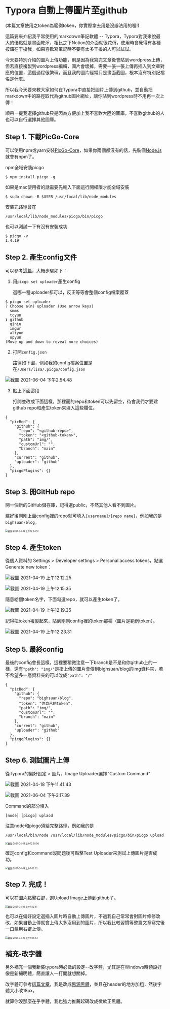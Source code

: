 # Typora 自動上傳圖片至github

(本篇文章使用之token為範例token，你實際拿去用是沒辦法用的喔!)



這篇要來介紹我平常使用的markdown筆記軟體 -- Typora，Typora對我來說最大的優點就是畫面乾淨，相比之下Notion的介面就很花俏，使用時會覺得有各種按鈕在干擾我，如果喜歡寫筆記時不要有太多干擾的人可以試試。

今天要特別介紹的圖片上傳功能，則是因為我寫完文章後會貼到wordpress上傳，但若直接複製到wordpress編輯，圖片會壞掉，需要一張一張上傳再插入到文章對應的位置，這個過程很繁瑣，而且我的圖片經常只是畫面截圖，根本沒有特別記檔名是什麼。

所以我今天要來教大家如何在Typora中直接把圖片上傳到github，並自動把markdown中的路徑取代為github圖片網址，讓你貼到wordpress時不用再一次上傳！

順帶一提我選擇github只是因為方便加上我不喜歡大陸的圖庫，不喜歡github的人也可以自行選擇其他圖庫。





## Step 1. 下載PicGo-Core

可以使用npm或yarn安裝[PicGo-Core](https://github.com/PicGo/PicGo-Core)，如果你兩個都沒有的話，先裝個[Node.js](https://nodejs.org/en/download/)就會有npm了。



npm全域安裝picgo

```
$ npm install picgo -g
```



如果是mac使用者的話需要先輸入下面這行開權限才能全域安裝

```
$ sudo chown -R $USER /usr/local/lib/node_modules
```



安裝完路徑會在

```
/usr/local/lib/node_modules/picgo/bin/picgo
```



也可以測試一下有沒有安裝成功

```
$ picgo -v
1.4.19
```





## Step 2. 產生config文件

可以參考[這篇](https://picgo.github.io/PicGo-Core-Doc/zh/guide/config.html#默认配置文件)，大概步驟如下：



1. 用`picgo set uploader`產生config

   選哪一種uploader都可以，反正等等會整個config檔案覆蓋

```
$ picgo set uploader
? Choose a(n) uploader (Use arrow keys)
  smms
  tcyun
❯ github
  qiniu
  imgur
  aliyun
  upyun
(Move up and down to reveal more choices)
```



2. 打開`config.json`

   路徑如下圖，例如我的config檔案位置是在`/Users/lisa/.picgo/config.json`

![截圖 2021-06-04 下午2.54.48](https://raw.githubusercontent.com/bighsuan/note/main/img/pic_20210604195348.png)



3. 貼上下面這段

   打開並改成下面這樣，那裡面的repo和token可以先留空，待會我們才要建github repo和產生token來填入這些欄位。

```
{
  "picBed": {
    "github": {
      "repo": "<github-repo>",
      "token": "<github-token>",
      "path": "img/",
      "customUrl": "",
      "branch": "main"
    },
    "current": "github",
    "uploader": "github"
  },
  "picgoPlugins": {}
}
```





## Step 3. 開GitHub repo

開一個新的GitHub儲存庫，記得選public，不然其他人看不到圖片。

建好後剛剛上面config裡的repo就可填入`[username]/[repo name]`，例如我的是 `bighsuan/blog`。

<img src="https://raw.githubusercontent.com/bighsuan/note/main/img/pic_20210604195358.png" alt="截圖 2021-04-19 上午12.04.51" style="zoom:50%;" />





## Step 4. 產生token

從個人資料的 Settings > Developer settings > Personal access tokens，點選Generate new token：

![截圖 2021-04-19 上午12.12.25](https://raw.githubusercontent.com/bighsuan/note/main/img/pic_20210604195408.png)

![截圖 2021-04-19 上午12.15.35](https://raw.githubusercontent.com/bighsuan/note/main/img/pic_20210604195410.png)



隨意給個token名字，下面勾選repo，就可以產生token了。

![截圖 2021-04-19 上午12.19.35](https://raw.githubusercontent.com/bighsuan/note/main/img/pic_20210604195419.png)



記得把token複製起來，貼到剛剛config裡的token那欄（圖片是範例token）。

![截圖 2021-04-19 上午12.23.31](https://raw.githubusercontent.com/bighsuan/note/main/img/pic_20210604195428.png)



## Step 5. 最終config

最後的config會長這樣，這裡要稍微注意一下branch是不是和你github上的一樣，還有`"path": "img/"`是指上傳的圖片會傳到bighsuan/blog的img資料夾，若不希望多一層資料夾的可以改成`"path": "/"`

```
{
  "picBed": {
    "github": {
      "repo": "bighsuan/blog",
      "token": "你自己的token",
      "path": "img/",
      "customUrl": "",
      "branch": "main"
    },
    "current": "github",
    "uploader": "github"
  },
  "picgoPlugins": {}
}
```



## Step 6. 測試圖片上傳

從Typora的偏好設定 > 圖片，Image Uploader選擇"Custom Command"

![截圖 2021-04-18 下午11.41.43](https://raw.githubusercontent.com/bighsuan/note/main/img/pic_20210604195439.png)



![截圖 2021-06-04 下午3.17.39](https://raw.githubusercontent.com/bighsuan/note/main/img/pic_20210604195443.png)



Command的部分填入

```
[node] [picgo] uplaod
```



注意node和picgo須給完整路徑，例如我的是

```
/usr/local/bin/node /usr/local/lib/node_modules/picgo/bin/picgo upload
```

<img src="https://raw.githubusercontent.com/bighsuan/note/main/img/pic_20210604195457.png" alt="截圖 2021-04-19 上午12.50.56" style="zoom: 50%;" />



確定config和command沒問題後可點擊Test Uploader來測試上傳圖片是否成功。

<img src="https://raw.githubusercontent.com/bighsuan/note/main/img/pic_20210604195501.png" alt="截圖 2021-04-19 上午1.02.32" style="zoom:50%;" />





## Step 7. 完成！

可以在圖片點擊右鍵，選Upload Image上傳到github了。

<img src="https://raw.githubusercontent.com/bighsuan/note/main/img/pic_20210604195509.png" alt="截圖 2021-04-19 上午1.52.41" style="zoom:50%;" />



也可以在偏好設定選插入圖片時自動上傳圖片，不過我自己常常會對圖片修修改改，如果自動上傳就會上傳太多沒用到的圖片，所以我比較習慣等整篇文章寫完後一口氣用右鍵上傳。

<img src="https://raw.githubusercontent.com/bighsuan/note/main/img/pic_20210604195513.png" alt="截圖 2021-04-19 上午1.04.43" style="zoom:50%;" />





## 補充-改字體

另外補充一個我新裝typora時必做的設定--改字體，尤其是在Windows時預設好像是新細明體，簡直讓人一打開就想關掉。

改字體可參考[這篇文章](https://medium.com/ishengp-laboratory/typora-1c244c192d5b)，我是改成[思源黑體](https://fonts.google.com/specimen/Noto+Sans+TC)，並且在header的地方加粗，然後字體大小改18px。

就算你沒那麼在乎字體，我也強力推薦起碼改成微軟正黑體。

